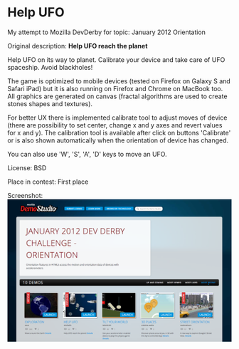 # Help UFO

My attempt to Mozilla DevDerby for topic: January 2012 Orientation

Original description:
**Help UFO reach the planet**

Help UFO on its way to planet. Calibrate your device and take care of UFO spaceship. Avoid blackholes!

The game is optimized to mobile devices (tested on Firefox on Galaxy S and Safari iPad) but it is also running on Firefox and Chrome on MacBook too.
All graphics are generated on canvas (fractal algorithms are used to create stones shapes and textures).

For better UX there is implemented calibrate tool to adjust moves of device (there are possibility to set center, change x and y axes and revert values for x and y). The calibration tool is available after click on buttons 'Calibrate' or is also shown automatically when the orientation of device has changed.

You can also use 'W', 'S', 'A', 'D' keys to move an UFO.

License:
BSD

Place in contest: First place

Screenshot:
![alt text](https://github.com/166-mmx/devderby-help-ufo/raw/gh-pages/devderby-screenshot.png "DevDerby screenshot")